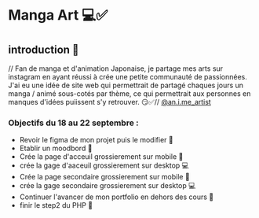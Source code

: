 # Manga Art 💻✅

## introduction 🤑

// Fan de manga et d'animation Japonaise, je partage mes arts sur instagram en ayant réussi à crée une petite communauté de passionnées. J'ai eu une idée de site web qui permettrait de partagé chaques jours un manga / animé sous-cotés par thème, ce qui permettrait aux personnes en manques d'idées puiissent s'y retrouver. 😏✅//
[@an.i.me_artist]()

### Objectifs du 18 au 22 septembre :

- Revoir le figma de mon projet puis le modifier 🥹
- Etablir un moodbord 📓
- Crée la page d'acceuil grossierement sur mobile 📱
- crée la gage d'aaceuil grossierement sur desktop 💻
- Crée la page secondaire grossierement sur mobile 📱
- crée la gage secondaire grossierement sur desktop 💻
- Continuer l'avancer de mon portfolio en dehors des cours 📖
- finir le step2 du PHP 🐘

